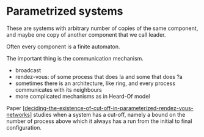 # Parametrized systems

These are systems with arbitrary number of copies of the same component, and
maybe one copy of another component that we call leader.

Often every component is a finite automaton.

The important thing is the communication mechanism. 
* broadcast
* rendez-vous: of some process that does !a and some that does ?a
* sometimes there is an architecture, like ring, and every process communicates
  with its neighbours
* more complicated mechanisms as in Heard-Of model

Paper
[[deciding-the-existence-of-cut-off-in-parameterized-rendez-vous-networks]]
studies when a system has a cut-off, namely a bound on the number of process
above which it always has a run from the initial to final configuration. 

[//begin]: # "Autogenerated link references for markdown compatibility"
[deciding-the-existence-of-cut-off-in-parameterized-rendez-vous-networks]: deciding-the-existence-of-cut-off-in-parameterized-rendez-vous-networks "Deciding the Existence of Cut-Off in Parameterized Rendez-Vous Networks"
[//end]: # "Autogenerated link references"